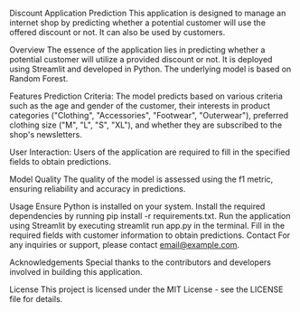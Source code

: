 Discount Application Prediction
This application is designed to manage an internet shop by predicting whether a potential customer will use the offered discount or not. It can also be used by customers.

Overview
The essence of the application lies in predicting whether a potential customer will utilize a provided discount or not. It is deployed using Streamlit and developed in Python. The underlying model is based on Random Forest.

Features
Prediction Criteria: The model predicts based on various criteria such as the age and gender of the customer, their interests in product categories ("Clothing", "Accessories", "Footwear", "Outerwear"), preferred clothing size ("M", "L", "S", "XL"), and whether they are subscribed to the shop's newsletters.

User Interaction: Users of the application are required to fill in the specified fields to obtain predictions.

Model Quality
The quality of the model is assessed using the f1 metric, ensuring reliability and accuracy in predictions.

Usage
Ensure Python is installed on your system.
Install the required dependencies by running pip install -r requirements.txt.
Run the application using Streamlit by executing streamlit run app.py in the terminal.
Fill in the required fields with customer information to obtain predictions.
Contact
For any inquiries or support, please contact email@example.com.

Acknowledgements
Special thanks to the contributors and developers involved in building this application.

License
This project is licensed under the MIT License - see the LICENSE file for details.
